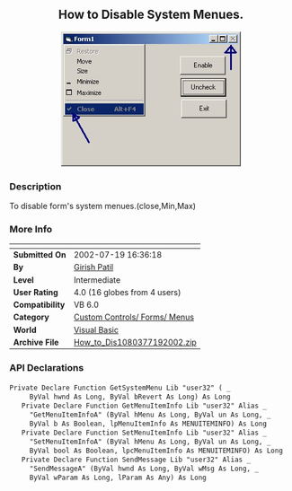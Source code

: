 ﻿<div align="center">

## How to Disable System Menues\.

<img src="PIC2002719447386767.jpg">
</div>

### Description

To disable form's system menues.(close,Min,Max)
 
### More Info
 


<span>             |<span>
---                |---
**Submitted On**   |2002-07-19 16:36:18
**By**             |[Girish Patil](https://github.com/Planet-Source-Code/PSCIndex/blob/master/ByAuthor/girish-patil.md)
**Level**          |Intermediate
**User Rating**    |4.0 (16 globes from 4 users)
**Compatibility**  |VB 6\.0
**Category**       |[Custom Controls/ Forms/  Menus](https://github.com/Planet-Source-Code/PSCIndex/blob/master/ByCategory/custom-controls-forms-menus__1-4.md)
**World**          |[Visual Basic](https://github.com/Planet-Source-Code/PSCIndex/blob/master/ByWorld/visual-basic.md)
**Archive File**   |[How\_to\_Dis1080377192002\.zip](https://github.com/Planet-Source-Code/girish-patil-how-to-disable-system-menues__1-37062/archive/master.zip)

### API Declarations

```
Private Declare Function GetSystemMenu Lib "user32" ( _
     ByVal hwnd As Long, ByVal bRevert As Long) As Long
   Private Declare Function GetMenuItemInfo Lib "user32" Alias _
     "GetMenuItemInfoA" (ByVal hMenu As Long, ByVal un As Long, _
     ByVal b As Boolean, lpMenuItemInfo As MENUITEMINFO) As Long
   Private Declare Function SetMenuItemInfo Lib "user32" Alias _
     "SetMenuItemInfoA" (ByVal hMenu As Long, ByVal un As Long, _
     ByVal bool As Boolean, lpcMenuItemInfo As MENUITEMINFO) As Long
   Private Declare Function SendMessage Lib "user32" Alias _
     "SendMessageA" (ByVal hwnd As Long, ByVal wMsg As Long, _
     ByVal wParam As Long, lParam As Any) As Long
```





